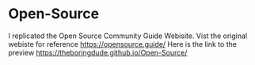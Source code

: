 # Open-Source
I replicated the Open Source Community Guide Webisite. Vist the original webiste for reference https://opensource.guide/
Here is the link to the preview https://theboringdude.github.io/Open-Source/
